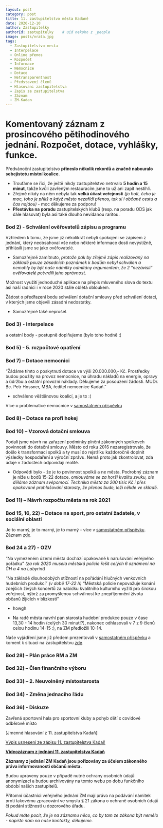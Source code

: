 ```yaml
---
layout: post
category: post
title: 11. zastupitelstvo města Kadaně
date: 2020-12-10
author: Zastupitelky
authorId: zastupitelky    # uid nekoho z _people
image: posts/vrata.jpg
tags:
  - Zastupitelstvo mesta
  - Interpelace
  - Online přenos
  - Rozpočet
  - Informace
  - Nemocnice
  - Dotace
  - Netransparentnost
  - Představení členů
  - Hlasovani zastupitelstva
  - Zapis ze zastupitelstva
  - Záznam 
  - ZM-Kadan
---
```



# Komentovaný záznam z prosincového pětihodinového jednání. Rozpočet, dotace, vyhlášky, funkce.

Předvánoční zastupitelstvo **přineslo několik rekordů a značně nabouralo sebejistotu místní koalice.**

* Troufáme se říci, že ještě nikdy zastupitelstvo netrvalo **5 hodin a 15 minut**, takže kvůli zavřeným restauracím jsme to už ani zapít nestihli.
* Zřejmě nikdy na něm nebyla tak **velká účast veřejnosti** *(jo holt, čeho je moc, toho je příliš a když město nezařídí přenos, tak si i občané cestu a čas najdou)* - moc děkujeme za podporu!
* **Přestávka na poradu** zastupitelských klubů (resp. na poradu ODS jak dále hlasovat) byla asi také dlouho nevídanou raritou.

### Bod 2) - Schválení ověřovatelů zápisu a programu
Vzhledem k tomu, že jsme již několikrát nebyli spokojeni se zápisem z jednání, který neobsahoval vše nebo některé informace dosti nevýstižně, přihlásili jsme se jako ověřovatelé.
- Samozřejmě zamítnuto, *protože pak by zřejmě zápis realizovaný na základě pouze zásadních poznámek k bodům nebyl schválen a nemohly by být naše námitky odmítány argumentem, že 2 “nezávislí” ověřovatelé potvrdili jeho správnost.*

Možnost využití jednoduché aplikace na přepis mluveného slova do textu asi naší radnici i v roce 2020 stále oblétá obloukem. 

Žádost o předřazení bodu schválení dotační smlouvy před schválení dotací, v kterých jsme objevili zásadní nedostatky. 
- Samozřejmě také neprošel.


### Bod 3) - Interpelace 
a ostatní body - postupně doplňujeme (bylo toho hodně :)

### Bod 5) - 5. rozpočtové opatření

### Bod 7) – Dotace nemocnici

“Žádáme tímto o poskytnutí dotace ve výši 20.000.000,- Kč.
Prostředky budou použity na provoz nemocnice, na úhradu nákladů na energie, opravy a údržbu a ostatní provozní náklady. Děkujeme za posouzení žádosti. MUDr. Bc. Petr Hossner, MBA, ředitel nemocnice Kadaň.” 
- schváleno věštšinovou koalicí, a je to :(

Více o problematice nemocnice v [samostatném příspěvku](,,,)

### Bod 8) – Dotace na profi hokej

### Bod 10) –  Vzorová dotační smlouva
Podali jsme návrh na zařazení podmínky plnění zákonných spolkovch povinností do dotační smlouvy. 
Město od roku 2016 nezaregistrovalo, že došlo k transformaci spolků a ty musí do rejstříku každoročně doplnit výsledky hospodaření a výroční zprávu. 
Nemá proto jak zkontrolovat, zda údaje v žádostech odpovídají realitě.

- Odpovědí bylo - že je to povinnost spolků a ne města. Podrobný záznam je níže u bodů 15-22 dotace. 
*omlouváme se za horší kvalitu zvuku, ale děláme záznam svépomocí. Technika města za 200 tisíc Kč i přes opakované prohlašování starosty, že přenos bude, leží někde ve skladě.*
 

### Bod 11) – Návrh rozpočtu města na rok 2021

### Bod 15, 16, 22)  – Dotace na sport, pro ostatní žadatele, v sociální oblasti
Je to marný, je to marný, je to marný - více v [samostatném příspěvku](https://kadan.pirati.cz/aktuality/dotace.html).
Záznam [zde](https://youtu.be/et6PhcBYxms).

### Bod 24 a 27) - OZV
“Na vymezeném území města dochází opakovaně k narušování veřejného pořádku” 
*(za rok 2020 musela městská policie  řešit celých 6 oznámení na ČH a 4 na Labyrint)* 

“Na základě dlouhodobých stížností na pořádání hlučných venkovních hudebních produkcí” *(v době 17-22 h)* 
“Městská policie nepovažuje konání zdejších živých koncertů za nabídku kvalitního kulturního vyžití pro širokou veřejnost, nýbrž za promyšlenou schválnost ke znepříjemnění života občanů žijících v blízkosti”
- howgh
+ Na radě města navrhl pan starosta hudební produkce pouze v čase 13,30 - 14 hodin (celých 30 minut!?), nakonec odhlasovali v 7 z 9 členů celou hodinu 14-15 :), na ZM předložili 10-14.

Naše vyjádření jsme již předem prezentovali v [samostatném příspěvku](https://kadan.pirati.cz/aktuality/ozv.html) a koment k situaci na zastupitelstvu [zde](https://kadan.pirati.cz/aktuality/ozvex.html).


### Bod 28) – Plán práce RM a ZM

### Bod 32)  – Člen finančního výboru

### Bod 33) – 2. Neuvolněný místostarosta

### Bod 34) - Změna jednacího řádu

### Bod 36) - Diskuze

Zavřená sportovní hala pro sportovní kluby a pohyb dětí x covidové odběrové místo 






[Jmenné hlasování z 11. zastupitelstva Kadaň]

[Výpis usnesení ze zápisu 11. zastupitelstva Kadaň](https://drive.google.com/file/d/1AdJfTJ0fIkUAT135BRSuhZiVHLftcvm_/view?usp=sharing)

**[Videozáznam z jednání 11. zastupitelstva Kadaň](https://youtu.be/cAMQd6sypqM)** 


**Záznamy z jednání ZM Kadaň jsou pořizovány za účelem zákonného práva informovanosti občanů města.** 

Budou upraveny pouze v případě nutné ochrany osobních údajů anonymizací a budou archivovány na tomto webu po dobu funkčního období našich zastupitelů. 

Přítomní účastníci veřejného jednání ZM mají právo na podávání námitek proti takovému zpracování ve smyslu § 21 zákona o ochraně osobních údajů či podání stížnosti u dozorového úřadu.

*Pokud máte pocit, že je na záznamu něco, co by tam ze zákona být nemělo - napište nám na naše kontakty, děkujeme.*
